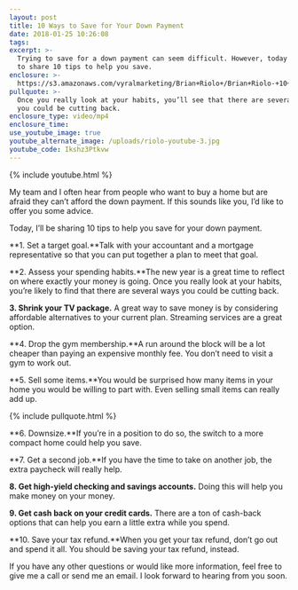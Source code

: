 ```yaml
---
layout: post
title: 10 Ways to Save for Your Down Payment
date: 2018-01-25 10:26:08
tags:
excerpt: >-
  Trying to save for a down payment can seem difficult. However, today I’d like
  to share 10 tips to help you save.
enclosure: >-
  https://s3.amazonaws.com/vyralmarketing/Brian+Riolo+/Brian+Riolo-+10+Ways+to+Save+for+Your+Down+Payment.mp4
pullquote: >-
  Once you really look at your habits, you’ll see that there are several ways
  you could be cutting back.
enclosure_type: video/mp4
enclosure_time:
use_youtube_image: true
youtube_alternate_image: /uploads/riolo-youtube-3.jpg
youtube_code: Ikshz3Ptkvw
---
```



{% include youtube.html %}

My team and I often hear from people who want to buy a home but are afraid they can’t afford the down payment. If this sounds like you, I’d like to offer you some advice.

Today, I’ll be sharing 10 tips to help you save for your down payment.

**1. Set a target goal.**Talk with your accountant and a mortgage representative so that you can put together a plan to meet that goal.

**2. Assess your spending habits.**The new year is a great time to reflect on where exactly your money is going. Once you really look at your habits, you’re likely to find that there are several ways you could be cutting back.

**3. Shrink your TV package.** A great way to save money is by considering affordable alternatives to your current plan. Streaming services are a great option.

**4. Drop the gym membership.**A run around the block will be a lot cheaper than paying an expensive monthly fee. You don’t need to visit a gym to work out.

**5. Sell some items.**You would be surprised how many items in your home you would be willing to part with. Even selling small items can really add up.

{% include pullquote.html %}

**6. Downsize.**If you’re in a position to do so, the switch to a more compact home could help you save.

**7. Get a second job.**If you have the time to take on another job, the extra paycheck will really help.

**8. Get high-yield checking and savings accounts.** Doing this will help you make money on your money.

**9. Get cash back on your credit cards.** There are a ton of cash-back options that can help you earn a little extra while you spend.

**10. Save your tax refund.**When you get your tax refund, don’t go out and spend it all. You should be saving your tax refund, instead.

If you have any other questions or would like more information, feel free to give me a call or send me an email. I look forward to hearing from you soon.